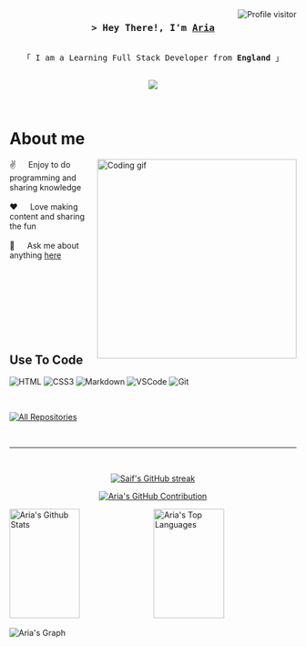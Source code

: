 <!--
<h2 align="center">
  Welcome to Aria World!
  <img src="https://media.giphy.com/media/hvRJCLFzcasrR4ia7z/giphy.gif" width="28">
</h2>
-->

<!--
<p align="center">
  <a href="https://github.com/AriasADev"><img src="https://readme-typing-svg.herokuapp.com/?lines=Self%20Taught%20Programmer;Front%20End%20Developer;1.5%2B%20years%20of%20coding%20experience;Always%20learning%20new%20things&center=true&width=380&height=45"></a>
</p>

 -->

<a href="https://komarev.com/ghpvc/?username=AriasADev">
  <img align="right" src="https://komarev.com/ghpvc/?username=AriasADev&label=Visitors&color=0e75b6&style=flat" alt="Profile visitor" />
</a>

<!-- Intro  -->
<h3 align="center">
        <samp>&gt; Hey There!, I'm
                <b><a target="_blank" href="https://twitter.com/AriasACutie">Aria</a></b>
        </samp>
</h3>


<p align="center"> 
  <samp>
    <br>
    「 I am a Learning Full Stack Developer from <b>England</b> 」
    <br>
    <br>
  </samp>
</p>

<p align="center">
 <a href="https://twitter.com/AriasACutie" target="_blank">
  <img src="https://img.shields.io/badge/Twitter-1DA1F2?style=for-the-badge&logo=twitter&logoColor=white" />
 </a>
</p>
<br />

<!-- About Section -->
 # About me
 
<p>
 <img align="right" width="350" src="https://media.giphy.com/media/v1.Y2lkPTc5MGI3NjExbzMwbGxiYW9rOXM5eHZyejFkZnlvdmZpOWoyaGlwaDc3MG1vajMyYyZlcD12MV9pbnRlcm5hbF9naWZfYnlfaWQmY3Q9Zw/64pRj2UItv4pDgP3a5/giphy.gif" alt="Coding gif" />
  
 ✌️ &emsp; Enjoy to do programming and sharing knowledge <br/><br/>
 ❤️ &emsp; Love making content and sharing the fun<br/><br/>
 💬 &emsp; Ask me about anything [here](https://github.com/AriasADev/AriasADev/issues)

</p>

<br/>
<br/>
<br/>
<br/>
<br/>
<br/>
<br/>



## Use To Code


![HTML](https://img.shields.io/badge/HTML5-E34F26?style=for-the-badge&logo=html5&logoColor=white)
![CSS3](https://img.shields.io/badge/CSS3-1572B6?style=for-the-badge&logo=css3&logoColor=white)
![Markdown](https://img.shields.io/badge/Markdown-000000?style=for-the-badge&logo=markdown&logoColor=white)
![VSCode](https://img.shields.io/badge/Visual_Studio-0078d7?style=for-the-badge&logo=visual%20studio&logoColor=white)
![Git](https://img.shields.io/badge/Git-F05032?style=for-the-badge&logo=git&logoColor=white)


<br/>

<p align="left">
  <a href="https://github.com/AriasADev?tab=repositories" target="_blank"><img alt="All Repositories" title="All Repositories" src="https://img.shields.io/badge/-All%20Repos-2962FF?style=for-the-badge&logo=koding&logoColor=white"/></a>
</p>

<br/>
<hr/>
<br/>

<p align="center">
  <a href="https://github.com/AriasADev">
    <img src="https://github-readme-streak-stats.herokuapp.com/?user=AriasADev&theme=radical&border=7F3FBF&background=0D1117" alt="Saif's GitHub streak"/>
  </a>
</p>

<p align="center">
  <a href="https://github.com/AriasADev">
    <img src="https://github-profile-summary-cards.vercel.app/api/cards/profile-details?username=AriasADev&theme=radical" alt="Aria's GitHub Contribution"/>
  </a>
</p>

<a> 
    <a href="https://github.com/AriasADev"><img alt="Aria's Github Stats" src="https://denvercoder1-github-readme-stats.vercel.app/api?username=AriasADev&show_icons=true&count_private=true&theme=react&border_color=7F3FBF&bg_color=0D1117&title_color=F85D7F&icon_color=F8D866" height="192px" width="49.5%"/></a>
  <a href="https://github.com/AriasADev"><img alt="Aria's Top Languages" src="https://denvercoder1-github-readme-stats.vercel.app/api/top-langs/?username=AriasADev&langs_count=8&layout=compact&theme=react&border_color=7F3FBF&bg_color=0D1117&title_color=F85D7F&icon_color=F8D866" height="192px" width="49.5%"/></a>
  <br/>
</a>


![Aria's Graph](https://github-readme-activity-graph.vercel.app/graph?username=AriasADev&custom_title=Aria's%20GitHub%20Activity%20Graph&bg_color=0D1117&color=7F3FBF&line=7F3FBF&point=7F3FBF&area_color=FFFFFF&title_color=FFFFFF&area=true)
